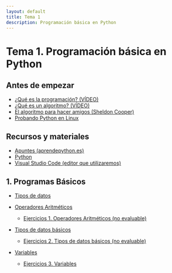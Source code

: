 ```yaml
---
layout: default
title: Tema 1
description: Programación básica en Python
---
```


# Tema 1. Programación básica en Python

## Antes de empezar

- [¿Qué es la programación? (VÍDEO)](https://youtu.be/7vbi-OCFZEY)
- [¿Qué es un algoritmo? (VÍDEO)](https://youtu.be/U3CGMyjzlvM)
- [El algoritmo para hacer amigos (Sheldon Cooper)](https://youtu.be/uFUboyAX1b8?si=Ol7pMkDGK_gZPNah)
- [Probando Python en Linux](./probando-python-linux)

## Recursos y materiales

- [Apuntes (aprendepython.es)](https://aprendepython.es/)
- [Python](https://www.python.org/downloads/)
- [Visual Studio Code (editor que utilizaremos)](https://code.visualstudio.com/)

## 1. Programas Básicos

- [Tipos de datos](https://aprendepython.es/core/datatypes/data/)
- [Operadores Aritméticos](./1-operadores-aritmeticos/apuntes)
    - [Ejercicios 1. Operadores Aritméticos (no evaluable)](./1-operadores-aritmeticos/ejercicios)
    

- [Tipos de datos básicos](./2-tipos-de-datos-basicos/apuntes)
    - [Ejercicios 2. Tipos de datos básicos (no evaluable)](./2-tipos-de-datos-basicos/ejercicios)

- [Variables](./3-variables/apuntes)
    - [Ejercicios 3. Variables](./3-variables/ejercicios)

<!--

- [Funciones](./4-funciones/apuntes.md)
    - [Ejercicios 4. Funciones](./4-funciones/ejercicios.md)

-->

<!--
    - [Ejercicios 3. Variables (no evaluable)](./3-variables/3-Ejercicios_de_Variables.pdf)
-->